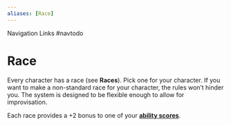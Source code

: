 ```yaml
---
aliases: [Race]
---
```


Navigation Links
#navtodo 

# Race
Every character has a race (see **Races**). Pick one for your character. If you want to make a non-standard race for your character, the rules won’t hinder you. The system is designed to be flexible enough to allow for improvisation.

Each race provides a +2 bonus to one of your [**ability scores**](3%20Abilities.md).